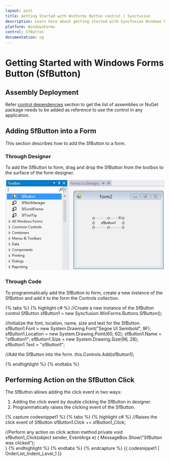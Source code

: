 ```yaml
---
layout: post
title: Getting Started with WinForms Button control | Syncfusion
description: Learn here about getting started with Syncfusion Windows Forms Button (SfButton) control and more details.
platform: WindowsForms
control: SfButton
documentation: ug
---
```


# Getting Started with Windows Forms Button (SfButton)

## Assembly Deployment

Refer [control dependencies](https://help.syncfusion.com/windowsforms/control-dependencies#sfbutton) section to get the list of assemblies or NuGet package needs to be added as reference to use the control in any application. 

## Adding SfButton into a Form

This section describes how to add the SfButton to a form.

### Through Designer

To add the SfButton to form, drag and drop the SfButton from the toolbox to the surface of the form designer.

![SfButton_img1](SfButton_images/windowsforms-button-add-control-via-designer.jpeg)

### Through Code

To programmatically add the SfButton to form, create a new instance of the SfButton and add it to the form the Controls collection.


{% tabs %}
{% highlight c# %}
//Create a new instance of the SfButton control
SfButton sfButton1 = new Syncfusion.WinForms.Buttons.SfButton();

//Initialize the font, location, name, size and text for the SfButton.
sfButton1.Font = new System.Drawing.Font("Segoe UI Semibold", 9F);
sfButton1.Location = new System.Drawing.Point(60, 62);
sfButton1.Name = "sfButton1";
sfButton1.Size = new System.Drawing.Size(96, 28);
sfButton1.Text = "sfButton1";

//Add the SfButton into the form.
this.Controls.Add(sfButton1);

{% endhighlight %}
{% endtabs %}

## Performing Action on the SfButton Click

The SfButton allows adding the click event in two ways:

1. Adding the click event by double clicking the SfButton in designer.
2. Programmatically raises the clicking event of the SfButton.

{% capture codesnippet1 %}
{% tabs %}
{% highlight c# %}
//Raises the click event of SfButton
sfButton1.Click += sfButton1_Click;

//Perform any action on click action method
private void sfButton1_Click(object sender, EventArgs e)
{
    MessageBox.Show("SfButton was clicked");    
}
{% endhighlight %}
{% endtabs %}
{% endcapture %}
{{ codesnippet1 | OrderList_Indent_Level_1 }}
